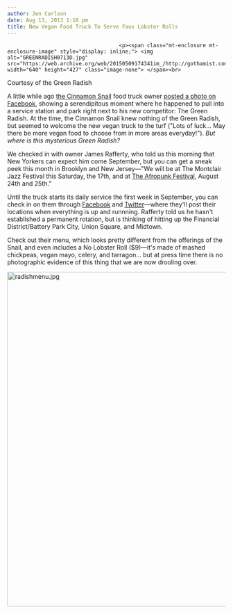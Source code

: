 ```yaml
---
author: Jen Carlson
date: Aug 13, 2013 1:10 pm
title: New Vegan Food Truck To Serve Faux Lobster Rolls
---
```


	
										<p><span class="mt-enclosure mt-enclosure-image" style="display: inline;"> <img alt="GREENRADISH0713D.jpg" src="https://web.archive.org/web/20150509174341im_/http://gothamist.com/attachments/arts_jen/GREENRADISH0713D.jpg" width="640" height="427" class="image-none"> </span><br>
<span class="photo_caption">Courtesy of the Green Radish</span></p>

<p>A little while ago <a href="https://web.archive.org/web/20150509174341/http://gothamist.com/tags/cinnamonsnail">the Cinnamon Snail</a> food truck owner <a href="https://web.archive.org/web/20150509174341/https://www.facebook.com/photo.php?fbid=10151711511539367&amp;set=a.313609224366.145036.274860809366&amp;type=3&amp;theater">posted a photo on Facebook</a>, showing a serendipitous moment where he happened to pull into a service station and park right next to his new competitor: The Green Radish. At the time, the Cinnamon Snail knew nothing of the Green Radish, but seemed to welcome the new vegan truck to the turf (&quot;Lots of luck... May there be more vegan food to choose from in more areas everyday!&quot;). <em>But where is this mysterious Green Radish?</em></p>

<p>We checked in with owner James Rafferty, who told us this morning that New Yorkers can expect him come September, but you can get a sneak peek this month in Brooklyn and New Jersey&#x2014;&quot;We will be at The Montclair Jazz Festival this Saturday, the 17th, and at <a href="https://web.archive.org/web/20150509174341/http://afropunkfest.com/">The Afropunk Festival</a>, August 24th and 25th.&quot;</p>

<p>Until the truck starts its daily service the first week in September, you can check in on them through <a href="https://web.archive.org/web/20150509174341/https://www.facebook.com/thegreenradish">Facebook</a> and <a href="https://web.archive.org/web/20150509174341/https://twitter.com/thegreenradish1">Twitter</a>&#x2014;where they&apos;ll post their locations when everything is up and runnning. Rafferty told us he hasn&apos;t established a permanent rotation, but is thinking of hitting up the Financial District/Battery Park City, Union Square, and Midtown.</p>

<p>Check out their menu, which looks pretty different from the offerings of the Snail, and even includes a No Lobster Roll ($9)&#x2014;it&apos;s made of mashed chickpeas, vegan mayo, celery, and tarragon... but at press time there is no photographic evidence of this thing that we are now drooling over.</p>

<p><span class="mt-enclosure mt-enclosure-image" style="display: inline;"> <img alt="radishmenu.jpg" src="https://web.archive.org/web/20150509174341im_/http://gothamist.com/attachments/arts_jen/radishmenu.jpg" width="640" height="770" class="image-none"> </span></p>					
										
									
				